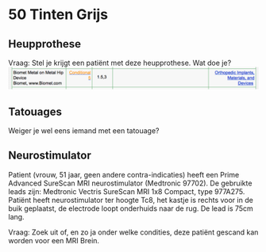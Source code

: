 # 50 Tinten Grijs

## Heupprothese

Vraag: Stel je krijgt een patiënt met deze heupprothese. Wat doe je?
![](biomet.png)

## Tatouages

Weiger je wel eens iemand met een tatouage?

## Neurostimulator

Patient (vrouw, 51 jaar, geen andere contra-indicaties) heeft een Prime
Advanced SureScan MRI neurostimulator (Medtronic 97702). De gebruikte leads
zijn: Medtronic Vectris SureScan MRI 1x8 Compact, type 977A275. Patiënt heeft
neurostimulator ter hoogte Tc8, het kastje is rechts voor in de buik
geplaatst, de electrode loopt onderhuids naar de rug. De lead is 75cm lang. 

Vraag: Zoek uit of, en zo ja onder welke condities, deze patiënt gescand kan
worden voor een MRI Brein.

